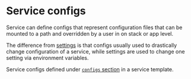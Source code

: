 # Service configs

Service can define configs that represent configuration files that can be mounted to a path and overridden by a user in on stack or app level.

The difference from [settings](settings.md) is that configs usually used to drastically change configuration of a service, while settings are used to change one setting via environment variables. 

Service configs defined under [`configs` section](template.md#configs) in a service template.
